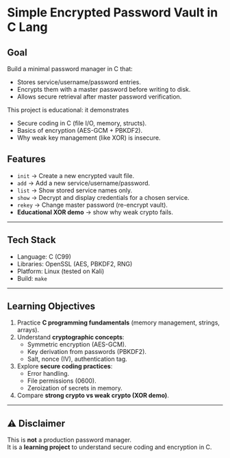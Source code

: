 # Simple Encrypted Password Vault in C Lang

##  Goal
Build a minimal password manager in C that:
- Stores service/username/password entries.
- Encrypts them with a master password before writing to disk.
- Allows secure retrieval after master password verification.

This project is educational: it demonstrates 
- Secure coding in C (file I/O, memory, structs).
- Basics of encryption (AES-GCM + PBKDF2).
- Why weak key management (like XOR) is insecure.



##  Features
- `init` → Create a new encrypted vault file.
- `add` → Add a new service/username/password.
- `list` → Show stored service names only.
- `show` → Decrypt and display credentials for a chosen service.
- `rekey` → Change master password (re-encrypt vault).
- **Educational XOR demo** → show why weak crypto fails.

---

##  Tech Stack
- Language: C (C99)
- Libraries: OpenSSL (AES, PBKDF2, RNG)
- Platform: Linux (tested on Kali)
- Build: `make`

---

##  Learning Objectives
1. Practice **C programming fundamentals** (memory management, strings, arrays).
2. Understand **cryptographic concepts**:
   - Symmetric encryption (AES-GCM).
   - Key derivation from passwords (PBKDF2).
   - Salt, nonce (IV), authentication tag.
3. Explore **secure coding practices**:
   - Error handling.
   - File permissions (0600).
   - Zeroization of secrets in memory.
4. Compare **strong crypto vs weak crypto (XOR demo)**.

---

## ⚠️ Disclaimer
This is **not** a production password manager.  
It is a **learning project** to understand secure coding and encryption in C.

